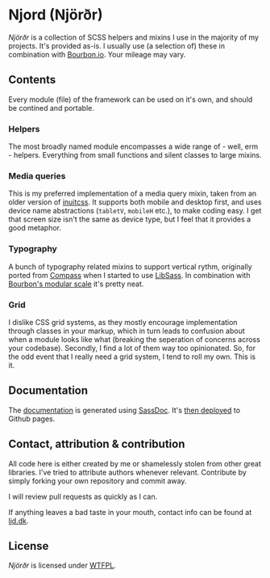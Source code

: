 # Njord (Njörðr)

_Njörðr_ is a collection of SCSS helpers and mixins I use in the majority of my projects. It's provided as-is. I usually use (a selection of) these in combination with [Bourbon.io](http://bourbon.io/). Your mileage may vary. 



## Contents

Every module (file) of the framework can be used on it's own, and should be contined and portable.



### Helpers

The most broadly named module encompasses a wide range of - well, erm - helpers. Everything from small functions and silent classes to large mixins. 



### Media queries

This is my preferred implementation of a media query mixin, taken from an older version of [inuitcss](http://inuitcss.com/). It supports both mobile and desktop first, and uses device name abstractions (`tabletV`, `mobileH` etc.), to make coding easy. I get that screen size isn't the same as device type, but I feel that it provides a good metaphor.



### Typography

A bunch of typography related mixins to support vertical rythm, originally ported from [Compass](http://compass-style.org/) when I started to use [LibSass](http://libsass.org/). In combination with [Bourbon's modular scale](http://bourbon.io/docs/#modular-scale) it's pretty neat.



### Grid

I dislike CSS grid systems, as they mostly encourage implementation through classes in your markup, which in turn leads to confusion about when a module looks like what (breaking the seperation of concerns across your codebase). Secondly, I find a lot of them way too opinionated. So, for the odd event that I really need a grid system, I tend to roll my own. This is it.



## Documentation

The [documentation](https://laustdeleuran.github.io/njord) is generated using [SassDoc](http://sassdoc.com/). It's [then deployed](https://github.com/X1011/git-directory-deploy) to Github pages.



## Contact, attribution & contribution

All code here is either created by me or shamelessly stolen from other great libraries. I've tried to attribute authors whenever relevant. Contribute by simply forking your own repository and commit away. 

I will review pull requests as quickly as I can.

If anything leaves a bad taste in your mouth, contact info can be found at [ljd.dk](http://ljd.dk).




## License

_Njörðr_ is licensed under [WTFPL](http://www.wtfpl.net/).
